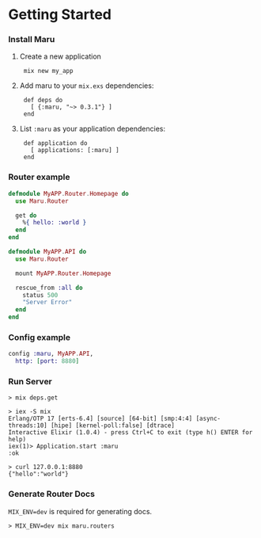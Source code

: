 # Getting Started

### Install Maru

1. Create a new application

        mix new my_app

2. Add maru to your `mix.exs` dependencies:

        def deps do
          [ {:maru, "~> 0.3.1"} ]
        end

3. List `:maru` as your application dependencies:

        def application do
          [ applications: [:maru] ]
        end

### Router example

```elixir
defmodule MyAPP.Router.Homepage do
  use Maru.Router

  get do
    %{ hello: :world }
  end
end

defmodule MyAPP.API do
  use Maru.Router

  mount MyAPP.Router.Homepage

  rescue_from :all do
    status 500
    "Server Error"
  end
end
```

### Config example

```elixir
config :maru, MyAPP.API,
  http: [port: 8880]
```

### Run Server

```shell
> mix deps.get

> iex -S mix
Erlang/OTP 17 [erts-6.4] [source] [64-bit] [smp:4:4] [async-threads:10] [hipe] [kernel-poll:false] [dtrace]
Interactive Elixir (1.0.4) - press Ctrl+C to exit (type h() ENTER for help)
iex(1)> Application.start :maru
:ok

> curl 127.0.0.1:8880
{"hello":"world"}
```

### Generate Router Docs

`MIX_ENV=dev` is required for generating docs.

```shell
> MIX_ENV=dev mix maru.routers
```
